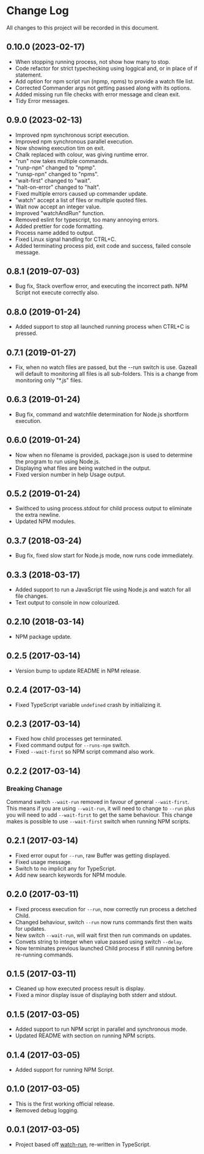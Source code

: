 # Change Log

All changes to this project will be recorded in this document.

## 0.10.0 (2023-02-17)

- When stopping running process, not show how many to stop.
- Code refactor for strict typechecking using loggical and, or in place of if statement.
- Add option for npm script run (npmp, npms) to provide a watch file list.
- Corrected Commander args not getting passed along with its options.
- Added missing run file checks with error message and clean exit.
- Tidy Error messages.

## 0.9.0 (2023-02-13)

- Improved npm synchronous script execution.
- Improved npm synchronous parallel execution.
- Now showing execution tim on exit.
- Chalk replaced with colour, was giving runtime error.
- "run" now takes multiple commands.
- "runp-npn" changed to "npmp".
- "runsp-npn" changed to "npms".
- "wait-first" changed to "wait".
- "halt-on-error" changed to "halt".
- Fixed multiple errors caused up commander update.
- "watch" accept a list of files or multiple quoted files.
- Wait now accept an integer value.
- Improved "watchAndRun" function.
- Removed eslint for typescript, too many annoying errors.
- Added prettier for code formatting.
- Process name added to output.
- Fixed Linux signal handling for CTRL+C.
- Added terminating process pid, exit code and success, failed console message.

## 0.8.1 (2019-07-03)

- Bug fix, Stack overflow error, and executing the incorrect path. NPM Script not execute correctly also.

## 0.8.0 (2019-01-24)

- Added support to stop all launched running process when CTRL+C is pressed.

## 0.7.1 (2019-01-27)

- Fix, when no watch files are passed, but the --run switch is use. Gazeall will default to monitoring all files is all sub-folders. This is a change from monitoring only "*.js" files.

## 0.6.3 (2019-01-24)

- Bug fix, command and watchfile determination for Node.js shortform execution.

## 0.6.0 (2019-01-24)

- Now when no filename is provided, package.json is used to determine the program to run using Node.js.
- Displaying what files are being watched in the output.
- Fixed version number in help Usage output.

## 0.5.2 (2019-01-24)

- Swithced to using process.stdout for child process output to eliminate the extra newline.
- Updated NPM modules.

## 0.3.7 (2018-03-24)

- Bug fix, fixed slow start for Node.js mode, now runs code immediately.

## 0.3.3 (2018-03-17)

- Added support to run a JavaScript file using Node.js and watch for all file changes.
- Text output to console in now colourized.

## 0.2.10 (2018-03-14)

- NPM package update.

## 0.2.5 (2017-03-14)

- Version bump to update README in NPM release.

## 0.2.4 (2017-03-14)

- Fixed TypeScript variable `undefined` crash by initializing it.

## 0.2.3 (2017-03-14)

- Fixed how child processes get terminated.
- Fixed command output for `--runs-npm` switch.
- Fixed `--wait-first` so NPM script command also work.

## 0.2.2 (2017-03-14)

### Breaking Chanage

  Command switch `--wait-run` removed in favour of general `--wait-first`. This means if you are using `--wait-run`, it will need to change to `--run` plus you will need to add `--wait-first` to get the same behaviour. This change makes is possible to use `--wait-first` switch when running NPM scripts.

## 0.2.1 (2017-03-14)

- Fixed error ouput for `--run`, raw Buffer was getting displayed.
- Fixed usage message.
- Switch to no implicit any for TypeScript.
- Add new search keywords for NPM module.

## 0.2.0 (2017-03-11)

- Fixed process execution for `--run`, now correctly run process a detched Child.
- Changed behaviour, switch `--run` now runs commands first then waits for updates.
- New switch `--wait-run`, will wait first then run commands on updates.
- Convets string to integer when value passed using switch `--delay`.
- Now terminates previous launched Child process if still running before re-running commands.

## 0.1.5 (2017-03-11)

- Cleaned up how executed process result is display.
- Fixed a minor display issue of displaying both stderr and stdout.

## 0.1.5 (2017-03-05)

- Added support to run NPM script in parallel and synchronous mode.
- Updated README with section on running NPM scripts.

## 0.1.4 (2017-03-05)

- Added support for running NPM Script.

## 0.1.0 (2017-03-05)

- This is the first working official release.
- Removed debug logging.

## 0.0.1 (2017-03-05)

- Project based off [watch-run](https://www.npmjs.com/package/watch-run), re-written in TypeScript.
